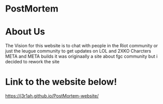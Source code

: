 # PostMortem



# About Us
The Vision for this website is to chat with people in the Riot community or just the leugue community to  get updates on LOL and 2XKO Charcters META and META builds it was originaally a site about fgc community but i decided to rework the site

# Link to the website below!

https://j3r1ah.github.io/PostMortem-website/





